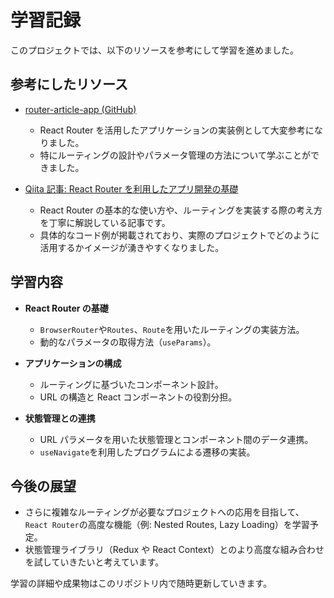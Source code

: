 # 学習記録

このプロジェクトでは、以下のリソースを参考にして学習を進めました。

## 参考にしたリソース

- [router-article-app (GitHub)](https://github.com/jinwatanabe/router-article-app)

  - React Router を活用したアプリケーションの実装例として大変参考になりました。
  - 特にルーティングの設計やパラメータ管理の方法について学ぶことができました。

- [Qiita 記事: React Router を利用したアプリ開発の基礎](https://qiita.com/Sicut_study/items/7dc1b0cdcc1bee210f05)
  - React Router の基本的な使い方や、ルーティングを実装する際の考え方を丁寧に解説している記事です。
  - 具体的なコード例が掲載されており、実際のプロジェクトでどのように活用するかイメージが湧きやすくなりました。

## 学習内容

- **React Router の基礎**

  - `BrowserRouter`や`Routes`、`Route`を用いたルーティングの実装方法。
  - 動的なパラメータの取得方法（`useParams`）。

- **アプリケーションの構成**

  - ルーティングに基づいたコンポーネント設計。
  - URL の構造と React コンポーネントの役割分担。

- **状態管理との連携**
  - URL パラメータを用いた状態管理とコンポーネント間のデータ連携。
  - `useNavigate`を利用したプログラムによる遷移の実装。

## 今後の展望

- さらに複雑なルーティングが必要なプロジェクトへの応用を目指して、`React Router`の高度な機能（例: Nested Routes, Lazy Loading）を学習予定。
- 状態管理ライブラリ（Redux や React Context）とのより高度な組み合わせを試していきたいと考えています。

学習の詳細や成果物はこのリポジトリ内で随時更新していきます。
